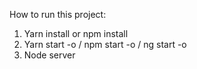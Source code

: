 How to run this project:

1. Yarn install or npm install
2. Yarn start -o / npm start -o / ng start -o
3. Node server
